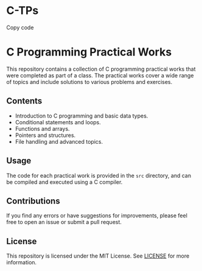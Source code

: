 # C-TPs
Copy code
# C Programming Practical Works

This repository contains a collection of C programming practical works that were completed as part of a class. The practical works cover a wide range of topics and include solutions to various problems and exercises.

## Contents

- Introduction to C programming and basic data types.
- Conditional statements and loops.
- Functions and arrays.
- Pointers and structures.
- File handling and advanced topics.

## Usage

The code for each practical work is provided in the `src` directory, and can be compiled and executed using a C compiler.

## Contributions

If you find any errors or have suggestions for improvements, please feel free to open an issue or submit a pull request.

## License

This repository is licensed under the MIT License. See [LICENSE](LICENSE) for more information.

